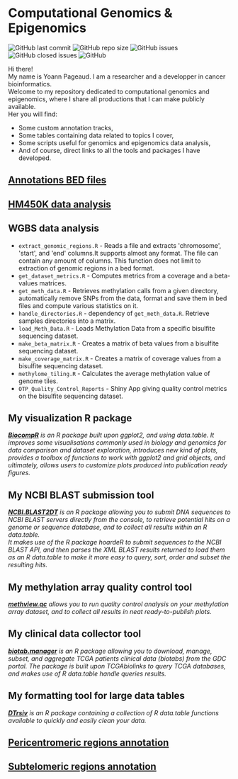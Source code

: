 # Computational Genomics & Epigenomics
![GitHub last commit](https://img.shields.io/github/last-commit/YoannPa/Computational_Epigenomics)
![GitHub repo size](https://img.shields.io/github/repo-size/YoannPa/Computational_Epigenomics)
![GitHub issues](https://img.shields.io/github/issues-raw/YoannPa/Computational_Epigenomics)
![GitHub closed issues](https://img.shields.io/github/issues-closed-raw/YoannPa/Computational_Epigenomics)
![GitHub](https://img.shields.io/github/license/YoannPa/Computational_Epigenomics)  

Hi there!  
My name is Yoann Pageaud. I am a researcher and a developper in cancer bioinformatics.  
Welcome to my repository dedicated to computational genomics and epigenomics, where I share all productions that I can make publicly available.  
Her you will find:  
* Some custom annotation tracks,  
* Some tables containing data related to topics I cover,  
* Some scripts useful for genomics and epigenomics data analysis,  
* And of course, direct links to all the tools and packages I have developed.  

## [Annotations BED files](hg19_annotations/)

## [HM450K data analysis](HM450K_data_analysis/)

## WGBS data analysis
* `extract_genomic_regions.R` - Reads a file and extracts 'chromosome', 'start', and 'end' columns.It supports almost any format. The file can contain any amount of columns. This function does not limit to extraction of genomic regions in a bed format.  
* `get_dataset_metrics.R` - Computes metrics from a coverage and a beta-values matrices.  
* `get_meth_data.R` - Retrieves methylation calls from a given directory, automatically remove SNPs from the data, format and save them in bed files and compute various statistics on it.  
* `handle_directories.R` - dependency of `get_meth_data.R`. Retrieve samples directories into a matrix.  
* `load_Meth_Data.R` - Loads Methylation Data from a specific bisulfite sequencing dataset.  
* `make_beta_matrix.R` - Creates a matrix of beta values from a bisulfite sequencing dataset.  
* `make_coverage_matrix.R` - Creates a matrix of coverage values from a bisulfite sequencing dataset.  
* `methylome_tiling.R` - Calculates the average methylation value of genome tiles.  
* `OTP_Quality_Control_Reports` - Shiny App giving quality control metrics on the bisulfite sequencing dataset.  

## My visualization R package
_[**BiocompR**](https://github.com/YoannPa/BiocompR) is an R package built upon ggplot2, and using data.table. It improves some visualisations commonly used in biology and genomics for data comparison and dataset exploration, introduces new kind of plots, provides a toolbox of functions to work with ggplot2 and grid objects, and ultimately, allows users to customize plots produced into publication ready figures._  

## My NCBI BLAST submission tool
_[**NCBI.BLAST2DT**](https://github.com/YoannPa/NCBI.BLAST2DT) is an R package allowing you to submit DNA sequences to NCBI BLAST servers directly from the console, to retrieve potential hits on a genome or sequence database, and to collect all results within an R data.table._  
_It makes use of the R package hoardeR to submit sequences to the NCBI BLAST API, and then parses the XML BLAST results returned to load them as an R data.table to make it more easy to query, sort, order and subset the resulting hits._  

## My methylation array quality control tool
_[**methview.qc**](https://github.com/YoannPa/methview.qc) allows you to run quality control analysis on your methylation array dataset, and to collect all results in neat ready-to-publish plots._  

## My clinical data collector tool
_[**biotab.manager**](https://github.com/YoannPa/biotab.manager) is an R package allowing you to download, manage, subset, and aggregate TCGA patients clinical data (biotabs) from the GDC portal. The package is built upon TCGAbiolinks to query TCGA databases, and makes use of R data.table handle queries results._  

## My formatting tool for large data tables
_[**DTrsiv**](https://github.com/YoannPa/DTrsiv) is an R package containing a collection of R data.table functions available to quickly and easily clean your data._  

## [Pericentromeric regions annotation](Pericentromeric_regions_annotation/)

## [Subtelomeric regions annotation](Subtelomeric_regions_annotation/)

